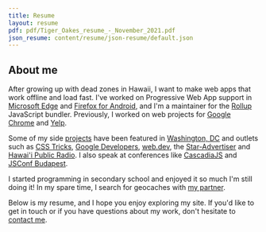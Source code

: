 ```yaml
---
title: Resume
layout: resume
pdf: pdf/Tiger_Oakes_resume_-_November_2021.pdf
json_resume: content/resume/json-resume/default.json
---
```


<h2 class="section__title">About me</h2>

After growing up with dead zones in Hawaii, I want to make web apps that work offline and load fast. I've worked on Progressive Web App support in [Microsoft Edge](/projects/microsoft-edge/) and [Firefox for Android](/projects/mozilla-firefox/), and I'm a maintainer for the [Rollup](/projects/rollup/) JavaScript bundler. Previously, I worked on web projects for [Google Chrome](/projects/google) and [Yelp](/projects/yelp).

Some of my side [projects](/projects/) have been featured in [Washington, DC](https://gabbard.house.gov/news/press-releases/rep-tulsi-gabbard-presents-congressional-awards-young-leaders-hawai-i-s-second) and outlets such as [CSS Tricks](https://css-tricks.com/maskable-icons-android-adaptive-icons-for-your-pwa/), [Google Developers](https://developers.google.com/web/updates/2019/12/nic79#maskable-icons), [web.dev](https://web.dev/maskable-icon-audit/), the [Star-Advertiser](/featured-in/star-advertiser) and [Hawai'i Public Radio](http://www.bytemarkscafe.org/2015/04/29/episode-348-sounding-rockets-apr-29-2015/). I also speak at conferences like [CascadiaJS](https://2020.cascadiajs.com/speakers/tiger-oakes) and [JSConf Budapest](https://jsconfbp.com/speakers/tiger-oakes).

I started programming in secondary school and enjoyed it so much I'm still doing it! In my spare time, I search for geocaches with [my partner](https://daphneliu.com).

Below is my resume, and I hope you enjoy exploring my site. If you'd like to get in touch or if you have questions about my work, don't hesitate to [contact me](/#contact).
